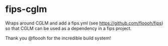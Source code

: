 # fips-cglm

Wraps around CGLM and add a fips.yml (see https://github.com/floooh/fips) so that CGLM can be used as a dependency in a fips project.

Thank you @floooh for the incredible build system!
